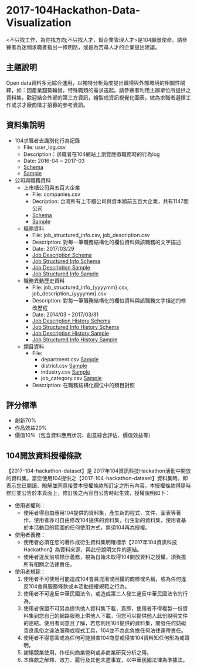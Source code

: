 # 2017-104Hackathon-Data-Visualization

<不只找工作，為你找方向;不只找人才，幫企業管理人才>是104願景使命。請參賽者為迷惘求職者指出一條明路，或是為苦尋人才的企業提出建議。
## 主題說明
Open data資料多元綜合運用，以獨特分析角度提出職場與外部環境的相關性闡釋，如：因產業趨勢輪替，特殊職類的需求迭起。請參賽者利用主辦單位所提供之資料集，歡迎結合外部的第三方資訊，繪製成資訊視覺化圖表，做為求職者選擇工作或求才廠商徵才招募的參考資訊。
## 資料集說明
* 104求職者去識別化行為記錄
    + File: user_log.csv
    + Description：求職者在104網站上瀏覽應徵職務時的行為log
    + Date: 2016-04 ~ 2017-03
    + [Schema](https://github.com/104corp/2017-104Hackathon-Visualization/blob/master/data-schema/user_log_schema.md)
    + [Sample](https://github.com/104corp/2017-104Hackathon-Visualization/blob/master/sample-data/user_log_sample.csv) 
* 公司與職務資料
    + 上市櫃公司與五百大企業
        - File: companies.csv 
        - Decription: 台灣所有上市櫃公司與資本額前五百大企業，共有1147間公司
        - [Schema](https://github.com/104corp/2017-104Hackathon-Visualization/blob/master/data-schema/companies_schema.md)
        - [Sample](https://github.com/104corp/2017-104Hackathon-Visualization/blob/master/sample-data/companies_sample.csv)
    + 職務資料
        - File: job_structured_info.csv, job_description.csv
        - Description: 對每一筆職務結構化的欄位資料與該職務的文字描述
        - Date: 2017/03/29
        - [Job Description Schema](https://github.com/104corp/2017-104Hackathon-Visualization/blob/master/data-schema/job_description_schema.md)
        - [Job Structured Info Schema](https://github.com/104corp/2017-104Hackathon-Visualization/blob/master/data-schema/job_structured_info_schema.md)
        - [Job Description Sample](https://github.com/104corp/2017-104Hackathon-Visualization/blob/master/sample-data/job_description_sample.csv)
        - [Job Structured Info Sample](https://github.com/104corp/2017-104Hackathon-Visualization/blob/master/sample-data/job_structured_info_sample.csv)
    + 職務異動歷史資料
        - File: job_structured_info_{yyyymm}.csv, job_description_{yyyymm}.csv
        - Description: 對每一筆職務結構化的欄位資料與該職務文字描述的修改歷程
        - Date: 2014/03 - 2017/03/31 
        - [Job Description History Schema](https://github.com/104corp/2017-104Hackathon-Visualization/blob/master/data-schema/job_description_history_schema.md)
        - [Job Structured Info History Schema](https://github.com/104corp/2017-104Hackathon-Visualization/blob/master/data-schema/job_structured_info_history_schema.md)
        - [Job Description History Sample](https://github.com/104corp/2017-104Hackathon-Visualization/blob/master/sample-data/job_description_2014_sample.csv)
        - [Job Structured Info History Sample](https://github.com/104corp/2017-104Hackathon-Visualization/blob/master/sample-data/job_structured_info_2014_sample.csv)
    + 類目資料
        - File:
            - department.csv [Sample](https://github.com/104corp/2017-104Hackathon-Visualization/blob/master/sample-data/department_sample.csv)
            - district.csv [Sample](https://github.com/104corp/2017-104Hackathon-Visualization/blob/master/sample-data/district_sample.csv)
            - industry.csv [Sample](https://github.com/104corp/2017-104Hackathon-Visualization/blob/master/sample-data/industry_sample.csv)
            - job_category.csv [Sample](https://github.com/104corp/2017-104Hackathon-Visualization/blob/master/sample-data/job_category_sample.csv)
        - Description: 在職務結構化欄位中的類目對照

## 評分標準
* 創新70%
* 作品效益20%
* 價值10%（包含資料應用狀況、創意綜合評估、價值效益等）

## 104開放資料授權條款 
【2017-104-hackathon-dataset】是 2017年104資訊科技Hackathon活動中開放的資料集。當您使用104提供之【2017-104-hackathon-dataset】資料集時，即表示您已閱讀、瞭解並同意接受本授權條款所訂定之所有內容。本授權條款得隨時修訂並公告於本頁面上，修訂後之內容自公告時起生效，授權說明如下：

* 使用者權利：
    + 使用者得自由應用104提供的資料集，產生新的程式、文件、圖表等著作，使用者亦可自由修改104提供的資料集，衍生新的資料集，使用者基於本活動目的範圍的任何使用方式，無須104再為授權。
* 使用者義務：
    + 使用者必須在您的著作或衍生資料集明確標示【2017年104資訊科技Hackathon】為資料來源，與此份說明文件的連結。
    + 使用者違反前項標示義務，視為自始未取得104開放資料之授權，須負擔所有相關之法律責任。
* 使用者規範：
    1. 使用者不可使用可能造成104會員混淆或困擾的商標或名稱，或為任何違反104會員服務條款或本活動授權規範之行為。
    2. 使用者不可違反中華民國法令，或造成第三人發生違反中華民國法令的行為。
    3. 使用者保證不可另為提供他人資料集下載，意即，使用者不得複製一份資料集到您自己的網路服務上供他人下載，但您可以提供他人此份說明文件的連結。使用者同意且了解，若您利用104提供的資料集，開發任何妨礙善良風俗之違法服務或程式工具，104並不為此負擔任何法律連帶責任。
    4. 使用者不得意圖或為任何可能損害104商譽或侵害104資料知任何形為或聲明。
    5. 謝絕競業使用，作任何商業營利或非商業研究分析之用。
    6. 本條款之解釋、效力、履行及其他未盡事宜，以中華民國法律為準據法。
